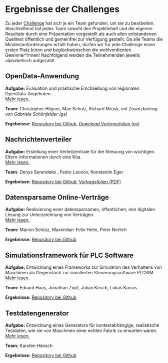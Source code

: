 # Ergebnisse der Challenges

Zu jeder [Challenge](/challenges) hat sich je ein Team gefunden, um sie zu bearbeiten. Abschließend hat jedes Team sowohl den Projektinhalt und die eigenen Resultate durch eine Präsentation vorgestellt als auch allen entstandenen Quelltext öffentlich und gemeinfrei zur Verfügung gestellt. Da alle Teams die Mindestanforderungen erfüllt haben, dürfen wir für jede Challenge einen ersten Platz küren und beglückwünschen die wohlverdienten Gewinner*innen! Nachfolgend werden die Teilnehmenden jeweils alphabetisch aufgezählt.

## OpenData-Anwendung

**Aufgabe:** Evaluation und praktische Erschließung von regionalen OpenData-Angeboten.  
[Mehr lesen.](/challenge/doev1)

**Team:** Christopher Hilgner, Max Scholz, Richard Mrosk, *mit Zusatzbeitrag von Gabriele Schönfelder (gs)*

**Ergebnisse:** [Repository bei Github](https://github.com/EtheriousNight/Hackathon-2022), *[Download Vortragsfolien (gs)](/slides-open-data-gs.pptx)*

## Nachrichtenverteiler

**Aufgabe:** Erstellung einer Verteilzentrale für die Streuung von wichtigen Eltern-Informationen durch eine Kita.  
[Mehr lesen.](/challenge/fmsg1)

**Team:** Denys Serendeko , Fedor Leonov, Konstantin Eger

**Ergebnisse:** [Repository bei Github](https://github.com/KonstantinEger/hackathon-2022); [Vortragsfolien (PDF)](https://raw.githubusercontent.com/KonstantinEger/hackathon-2022/main/Hackathon%20GR%2022.pdf)

## Datensparsame Online-Verträge

**Aufgabe:** Realisierung einer datensparsamen, öffentlichen, rein digitalen Lösung zur Unterzeichnung von Verträgen.  
[Mehr lesen.](/challenge/sedna1)

**Team:** Marvin Schütz, Maximilian-Felix Helm, Peter Nerlich

**Ergebnisse:** [Repository bei Github](https://github.com/Max-F-Helm/Signage)

## Simulationsframework für PLC Software

**Aufgabe:** Entwicklung eines Frameworks zur Simulation des Verhaltens von Maschinen als Gegenstück zur simulierten Steuerungssoftware PLCSIM.  
[Mehr lesen.](/challenge/zeiss1)

**Team:** Eduard Haas, Jonathan Zopf, Julian Kirsch, Lukas Karras

**Ergebnisse:** [Repository bei Github](https://github.com/JonathanZopf/Hackaton2022)

## Testdatengenerator

**Aufgabe:** Entwicklung eines Generators für kontextabhängige, realistische Testdaten, wie sie von Maschinen einer echten Fabrik zu erwarten wären.  
[Mehr lesen.](/challenge/zeiss2)

**Team:** Karsten Hänsch

**Ergebnisse:** [Repository bei Github](https://github.com/PHIsixx/testdatageneration-hackathon22/)
